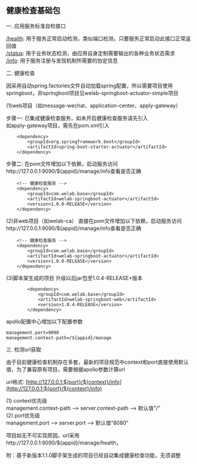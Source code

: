 ## 健康检查基础包
一. 应用服务标准自检接口

[/health](/health):&nbsp;用于服务正常启动检测，类似端口检测，只要服务正常启动此接口正常返回值  
[/status](/status):&nbsp;用于业务状态检测，由应用自身定制需要输出的各种业务状态需求  
[/info](/info):&nbsp;用于服务注册与发现机制所需要的协定信息  

二. 健康检查

因采用自动spring.factories文件自动加载spring配置，所以需要项目使用springboot，非springboot项目见welab-springboot-actuator-simple项目

(1)web项目（如message-wechat、application-center、apply-gateway）

步骤一: 已集成健康检查服务，如未开启健康检查服务请先引入  
如apply-gateway项目，需先在pom.xml引入

		<dependency>
			<groupId>org.springframework.boot</groupId>
			<artifactId>spring-boot-starter-actuator</artifactId>
		</dependency>

步骤二: 在pom文件增加以下依赖，启动服务访问http://127.0.0.1:9090/${appid}/manage/info查看是否正确

		<!-- 健康检查服务 -->
		<dependency>
			<groupId>com.welab.base</groupId>
			<artifactId>welab-springboot-actuator</artifactId>
			<version>1.0.0-RELEASE</version>
		</dependency>

(2)非web项目（如welab-ca）
直接在pom文件增加以下依赖，启动服务访问http://127.0.0.1:9090/${appid}/manage/info查看是否正确

		<!-- 健康检查服务 -->
		<dependency>
			<groupId>com.welab.base</groupId>
			<artifactId>welab-springboot-actuator</artifactId>
			<version>1.0.0-RELEASE</version>
		</dependency>

(3)脚本架生成的项目
升级以后jar包至1.0.4-RELEASE+版本

```
		<dependency>
			<groupId>com.welab.base</groupId>
			<artifactId>welab-springboot-web</artifactId>
			<version>1.0.4-RELEASE</version>
		</dependency>
```

apollo配置中心增加以下配置参数

```
management.port=9090
management.context-path=/${appid}/manage
```

三. 检测url获取

由于目前健康检查机制存在多套，最新的项目规范中context和port直接使用默认值，为了兼容原有项目，需要根据apollo参数计算url

url格式: [http://127.0.0.1:${port}/${context}/info](http://127.0.0.1:${port}/${context}/info)

(1) context优先级  
management.context-path --> server.context-path --> 默认值"/"  
(2)	port优先级  
management.port --> server.port --> 默认值"8080"  

项目如无不可实现原因，url采用http://127.0.0.1:9090/${appid}/manage/health，





附：基于新版本1.1.0脚手架生成的项目已经自动集成健康检查功能，无须调整

